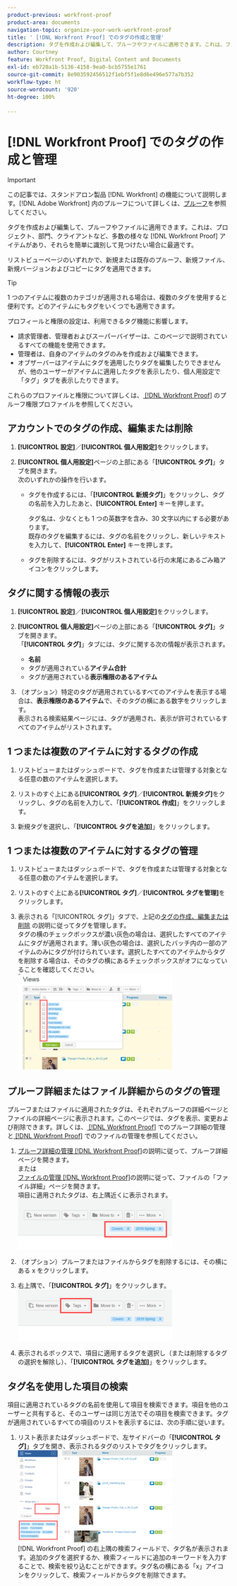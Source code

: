 ```yaml
---
product-previous: workfront-proof
product-area: documents
navigation-topic: organize-your-work-workfront-proof
title: ' [!DNL Workfront Proof] でのタグの作成と管理'
description: タグを作成および編集して、プルーフやファイルに適用できます。これは、プロジェクト、部門、クライアントなど、多数の様々な [!DNL Workfront Proof] アイテムがあり、それらを簡単に識別して見つけたい場合に最適です。
author: Courtney
feature: Workfront Proof, Digital Content and Documents
exl-id: eb720a1b-5136-4158-9ea0-bcb5755e1761
source-git-commit: 8e903592456512f1ebf5f1e8d6e496e577a7b352
workflow-type: ht
source-wordcount: '920'
ht-degree: 100%

---
```


# [!DNL Workfront Proof] でのタグの作成と管理

>[!IMPORTANT]
>
>この記事では、スタンドアロン製品 [!DNL Workfront] の機能について説明します。[!DNL Adobe Workfront] 内のプルーフについて詳しくは、[プルーフ](../../../review-and-approve-work/proofing/proofing.md)を参照してください。

タグを作成および編集して、プルーフやファイルに適用できます。これは、プロジェクト、部門、クライアントなど、多数の様々な [!DNL Workfront Proof] アイテムがあり、それらを簡単に識別して見つけたい場合に最適です。

リストビューページのいずれかで、新規または既存のプルーフ、新規ファイル、新規バージョンおよびコピーにタグを適用できます。

>[!TIP]
>
>1 つのアイテムに複数のカテゴリが適用される場合は、複数のタグを使用すると便利です。どのアイテムにもタグをいくつでも適用できます。

プロフィールと権限の設定は、利用できるタグ機能に影響します。

* 請求管理者、管理者およびスーパーバイザーは、このページで説明されているすべての機能を使用できます。
* 管理者は、自身のアイテムのタグのみを作成および編集できます。
* オブザーバーはアイテムにタグを適用したりタグを編集したりできませんが、他のユーザーがアイテムに適用したタグを表示したり、個人用設定で「タグ」タブを表示したりできます。

これらのプロファイルと権限について詳しくは、[ [!DNL Workfront Proof]](../../../workfront-proof/wp-acct-admin/account-settings/proof-perm-profiles-in-wp.md) のプルーフ権限プロファイルを参照してください。

## アカウントでのタグの作成、編集または削除

1. **[!UICONTROL 設定]**／**[!UICONTROL 個人用設定]**&#x200B;をクリックします。

1. **[!UICONTROL 個人用設定]**&#x200B;ページの上部にある「**[!UICONTROL タグ]**」タブを開きます。\
   次のいずれかの操作を行います。

   * タグを作成するには、「**[!UICONTROL 新規タグ]**」をクリックし、タグの名前を入力したあと、**[!UICONTROL Enter]** キーを押します。

     タグ名は、少なくとも 1 つの英数字を含み、30 文字以内にする必要があります。\
      既存のタグを編集するには、タグの名前をクリックし、新しいテキストを入力して、**[!UICONTROL Enter]** キーを押します。

   * タグを削除するには、タグがリストされている行の末尾にあるごみ箱アイコンをクリックします。

## タグに関する情報の表示

1. **[!UICONTROL 設定]**／**[!UICONTROL 個人用設定]**&#x200B;をクリックします。

1. **[!UICONTROL 個人用設定]**&#x200B;ページの上部にある「**[!UICONTROL タグ]**」タブを開きます。\
   「**[!UICONTROL タグ]**」タブには、タグに関する次の情報が表示されます。

   * **名前**
   * タグが適用されている&#x200B;**アイテム合計**
   * タグが適用されている&#x200B;**表示権限のあるアイテム**

1. （オプション）特定のタグが適用されているすべてのアイテムを表示する場合は、**表示権限のあるアイテム**&#x200B;で、そのタグの横にある数字をクリックします。\
   表示される検索結果ページには、タグが適用され、表示が許可されているすべてのアイテムがリストされます。

## 1 つまたは複数のアイテムに対するタグの作成

1. リストビューまたはダッシュボードで、タグを作成または管理する対象となる任意の数のアイテムを選択します。
1. リストのすぐ上にある&#x200B;**[!UICONTROL タグ]**／**[!UICONTROL 新規タグ]**&#x200B;をクリックし、タグの名前を入力して、「**[!UICONTROL 作成]**」をクリックします。

1. 新規タグを選択し、「**[!UICONTROL タグを追加]**」をクリックします。

## 1 つまたは複数のアイテムに対するタグの管理

1. リストビューまたはダッシュボードで、タグを作成または管理する対象となる任意の数のアイテムを選択します。
1. リストのすぐ上にある&#x200B;**[!UICONTROL タグ]**／**[!UICONTROL タグを管理]**&#x200B;をクリックします。

1. 表示される「[!UICONTROL タグ]」タブで、上記の[タグの作成、編集または削除](https://support.workfront.com/knowledge/articles/115004379508/en-us?brand_id=662728&amp;return_to=%2Fhc%2Fen-us%2Farticles%2F115004379508#CreatingEditingDeletingTag) の説明に従ってタグを管理します。\
   タグの横のチェックボックスが濃い灰色の場合は、選択したすべてのアイテムにタグが適用されます。薄い灰色の場合は、選択したバッチ内の一部のアイテムのみにタグが付けられています。選択したすべてのアイテムからタグを削除する場合は、そのタグの横にあるチェックボックスがオフになっていることを確認してください。\
   ![Tags_menu_-_Dark_and_light_checks.png](assets/tags-menu---dark-and-light-checks-350x217.png)

## プルーフ詳細またはファイル詳細からのタグの管理

プルーフまたはファイルに適用されたタグは、それぞれプルーフの詳細ページとファイルの詳細ページに表示されます。このページでは、タグを表示、変更および削除できます。詳しくは、[ [!DNL Workfront Proof]](../../../workfront-proof/wp-work-proofsfiles/manage-your-work/manage-proof-details.md) でのプルーフ詳細の管理と[ [!DNL Workfront Proof]](../../../workfront-proof/wp-work-proofsfiles/manage-your-work/manage-files.md) でのファイルの管理を参照してください。

1. [プルーフ詳細の管理 [!DNL Workfront Proof]](../../../workfront-proof/wp-work-proofsfiles/manage-your-work/manage-proof-details.md)の説明に従って、プルーフ詳細ページを開きます。\
   または\
   [ファイルの管理 [!DNL Workfront Proof]](../../../workfront-proof/wp-work-proofsfiles/manage-your-work/manage-files.md)の説明に従って、ファイルの「ファイル詳細」ページを開きます。\
   項目に適用されたタグは、右上隅近くに表示されます。\
   ![Tags_on_Details_page.png](assets/tags-on-details-page-350x114.png)

1. （オプション）プルーフまたはファイルからタグを削除するには、その横にある x をクリックします。
1. 右上隅で、「**[!UICONTROL タグ]**」をクリックします。\
   ![Tags_button_on_Details_page.png](assets/tags-button-on-details-page-350x116.png)

1. 表示されるボックスで、項目に適用するタグを選択し（または削除するタグの選択を解除し）、「**[!UICONTROL タグを追加]**」をクリックします。

## タグ名を使用した項目の検索

項目に適用されているタグの名前を使用して項目を検索できます。項目を他のユーザーと共有すると、そのユーザーは同じ方法でその項目を検索できます。タグが適用されているすべての項目のリストを表示するには、次の手順に従います。

1. リスト表示またはダッシュボードで、左サイドバーの「**[!UICONTROL タグ]**」タブを開き、表示されるタグのリストでタグをクリックします。\
   ![Searching_by_tag.png](assets/searching-by-tag-350x209.png)\
   [!DNL Workfront Proof] の右上隅の検索フィールドで、タグ名が表示されます。追加のタグを選択するか、検索フィールドに追加のキーワードを入力することで、検索を絞り込むことができます。タグ名の横にある「x」アイコンをクリックして、検索フィールドからタグを削除できます。
